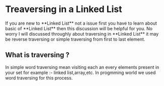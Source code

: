 # Treaversing in a Linked List

<p> If you are new to **Linked List** not a issue first you have to learn about basic of **Linked List** then this discussion will be helpful for you. No worry I will discussed throughly about traversing in **Linked List** it may be reverse traversing or simple traversing from first to last element.</p>

## What is traversing ?
<p> In simple word traversing mean visiting each an every elements present in your set for example :- linked list,array,etc. In progmming world we used word traversing for this process. </p>

